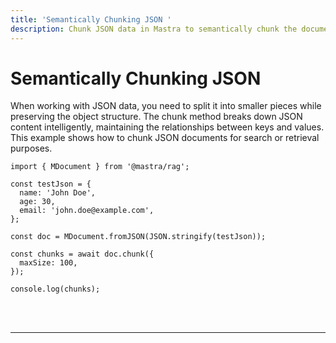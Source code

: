 ```yaml
---
title: 'Semantically Chunking JSON '
description: Chunk JSON data in Mastra to semantically chunk the document.
---
```


# Semantically Chunking JSON

When working with JSON data, you need to split it into smaller pieces while preserving the object structure. The chunk method breaks down JSON content intelligently, maintaining the relationships between keys and values. This example shows how to chunk JSON documents for search or retrieval purposes.

```tsx copy
import { MDocument } from '@mastra/rag';

const testJson = {
  name: 'John Doe',
  age: 30,
  email: 'john.doe@example.com',
};

const doc = MDocument.fromJSON(JSON.stringify(testJson));

const chunks = await doc.chunk({
  maxSize: 100,
});

console.log(chunks);
```

<br />
<br />
<hr className="dark:border-[#404040] border-gray-300" />
<br />
<br />
<GithubLink
  link={
    "https://github.com/mastra-ai/mastra/blob/main/examples/basics/rag/chunk-json"
  }
/>
